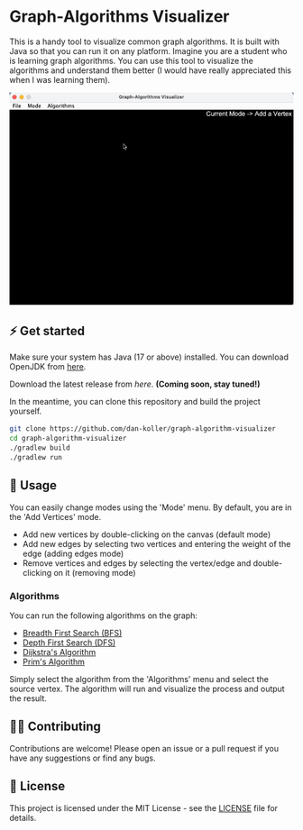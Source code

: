 # Graph-Algorithms Visualizer

This is a handy tool to visualize common graph algorithms. It is built with Java so that you can run it on any platform.
Imagine you are a student who is learning graph algorithms. You can use this tool to visualize the algorithms and
understand them better (I would have really appreciated this when I was learning them).

![Graph Algorithms Visualizer](./images/visualizer.gif)

## ⚡️ Get started

Make sure your system has Java (17 or above) installed. You can download OpenJDK
from [here](https://openjdk.java.net/install/).

Download the latest release from _here_. **(Coming soon, stay tuned!)**

In the meantime, you can clone this repository and build the project yourself.

```bash
git clone https://github.com/dan-koller/graph-algorithm-visualizer
cd graph-algorithm-visualizer
./gradlew build
./gradlew run
```

## 🚀 Usage

You can easily change modes using the 'Mode' menu. By default, you are in the 'Add Vertices' mode.

- Add new vertices by double-clicking on the canvas (default mode)
- Add new edges by selecting two vertices and entering the weight of the edge (adding edges mode)
- Remove vertices and edges by selecting the vertex/edge and double-clicking on it (removing mode)

### Algorithms

You can run the following algorithms on the graph:

- [Breadth First Search (BFS)](https://en.wikipedia.org/wiki/Breadth-first_search)
- [Depth First Search (DFS)](https://en.wikipedia.org/wiki/Depth-first_search)
- [Dijkstra's Algorithm](https://en.wikipedia.org/wiki/Dijkstra%27s_algorithm)
- [Prim's Algorithm](https://en.wikipedia.org/wiki/Prim%27s_algorithm)

Simply select the algorithm from the 'Algorithms' menu and select the source vertex. The algorithm will run and
visualize the process and output the result.

## 👨‍💻 Contributing

Contributions are welcome! Please open an issue or a pull request if you have any suggestions or find any bugs.

## 📝 License

This project is licensed under the MIT License - see the [LICENSE](./LICENSE) file for details.
